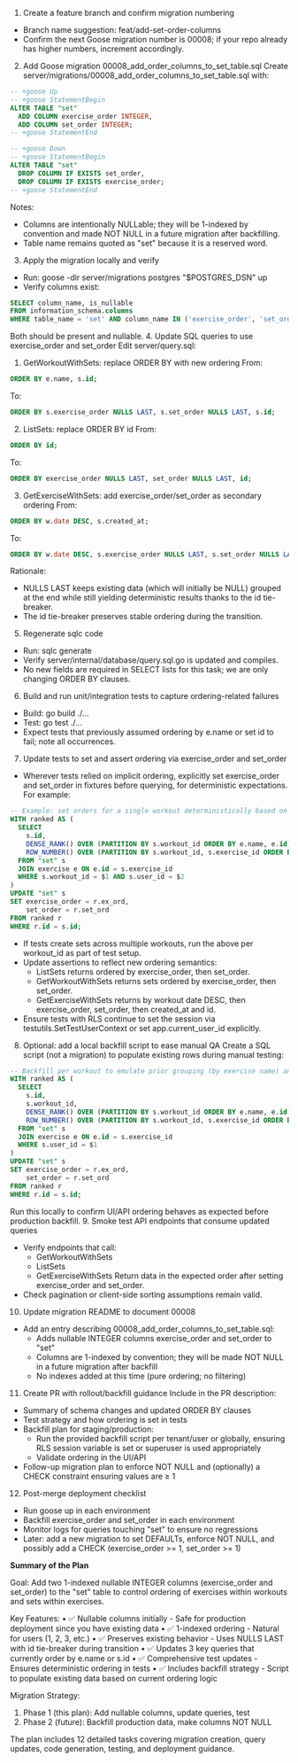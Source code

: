 1. Create a feature branch and confirm migration numbering
- Branch name suggestion: feat/add-set-order-columns
- Confirm the next Goose migration number is 00008; if your repo already has higher numbers, increment accordingly.
2. Add Goose migration 00008_add_order_columns_to_set_table.sql
Create server/migrations/00008_add_order_columns_to_set_table.sql with:
```sql
-- +goose Up
-- +goose StatementBegin
ALTER TABLE "set"
  ADD COLUMN exercise_order INTEGER,
  ADD COLUMN set_order INTEGER;
-- +goose StatementEnd

-- +goose Down
-- +goose StatementBegin
ALTER TABLE "set"
  DROP COLUMN IF EXISTS set_order,
  DROP COLUMN IF EXISTS exercise_order;
-- +goose StatementEnd
```
Notes:
- Columns are intentionally NULLable; they will be 1-indexed by convention and made NOT NULL in a future migration after backfilling.
- Table name remains quoted as "set" because it is a reserved word.
3. Apply the migration locally and verify
- Run: goose -dir server/migrations postgres "$POSTGRES_DSN" up
- Verify columns exist:
```sql
SELECT column_name, is_nullable
FROM information_schema.columns
WHERE table_name = 'set' AND column_name IN ('exercise_order', 'set_order');
```
Both should be present and nullable.
4. Update SQL queries to use exercise_order and set_order
Edit server/query.sql:
1) GetWorkoutWithSets: replace ORDER BY with new ordering
From:
```sql
ORDER BY e.name, s.id;
```
To:
```sql
ORDER BY s.exercise_order NULLS LAST, s.set_order NULLS LAST, s.id;
```
2) ListSets: replace ORDER BY id
From:
```sql
ORDER BY id;
```
To:
```sql
ORDER BY exercise_order NULLS LAST, set_order NULLS LAST, id;
```
3) GetExerciseWithSets: add exercise_order/set_order as secondary ordering
From:
```sql
ORDER BY w.date DESC, s.created_at;
```
To:
```sql
ORDER BY w.date DESC, s.exercise_order NULLS LAST, s.set_order NULLS LAST, s.created_at, s.id;
```
Rationale:
- NULLS LAST keeps existing data (which will initially be NULL) grouped at the end while still yielding deterministic results thanks to the id tie-breaker.
- The id tie-breaker preserves stable ordering during the transition.
5. Regenerate sqlc code
- Run: sqlc generate
- Verify server/internal/database/query.sql.go is updated and compiles.
- No new fields are required in SELECT lists for this task; we are only changing ORDER BY clauses.
6. Build and run unit/integration tests to capture ordering-related failures
- Build: go build ./...
- Test: go test ./...
- Expect tests that previously assumed ordering by e.name or set id to fail; note all occurrences.
7. Update tests to set and assert ordering via exercise_order and set_order
- Wherever tests relied on implicit ordering, explicitly set exercise_order and set_order in fixtures before querying, for deterministic expectations. For example:
```sql
-- Example: set orders for a single workout deterministically based on previous behavior
WITH ranked AS (
  SELECT
    s.id,
    DENSE_RANK() OVER (PARTITION BY s.workout_id ORDER BY e.name, e.id) AS ex_ord,
    ROW_NUMBER() OVER (PARTITION BY s.workout_id, s.exercise_id ORDER BY s.created_at, s.id) AS set_ord
  FROM "set" s
  JOIN exercise e ON e.id = s.exercise_id
  WHERE s.workout_id = $1 AND s.user_id = $2
)
UPDATE "set" s
SET exercise_order = r.ex_ord,
    set_order = r.set_ord
FROM ranked r
WHERE r.id = s.id;
```
- If tests create sets across multiple workouts, run the above per workout_id as part of test setup.
- Update assertions to reflect new ordering semantics:
  - ListSets returns ordered by exercise_order, then set_order.
  - GetWorkoutWithSets returns sets ordered by exercise_order, then set_order.
  - GetExerciseWithSets returns by workout date DESC, then exercise_order, set_order, then created_at and id.
- Ensure tests with RLS continue to set the session via testutils.SetTestUserContext or set app.current_user_id explicitly.
8. Optional: add a local backfill script to ease manual QA
Create a SQL script (not a migration) to populate existing rows during manual testing:
```sql
-- Backfill per workout to emulate prior grouping (by exercise name) and per-exercise set order (by created_at then id)
WITH ranked AS (
  SELECT
    s.id,
    s.workout_id,
    DENSE_RANK() OVER (PARTITION BY s.workout_id ORDER BY e.name, e.id) AS ex_ord,
    ROW_NUMBER() OVER (PARTITION BY s.workout_id, s.exercise_id ORDER BY s.created_at, s.id) AS set_ord
  FROM "set" s
  JOIN exercise e ON e.id = s.exercise_id
  WHERE s.user_id = $1
)
UPDATE "set" s
SET exercise_order = r.ex_ord,
    set_order = r.set_ord
FROM ranked r
WHERE r.id = s.id;
```
Run this locally to confirm UI/API ordering behaves as expected before production backfill.
9. Smoke test API endpoints that consume updated queries
- Verify endpoints that call:
  - GetWorkoutWithSets
  - ListSets
  - GetExerciseWithSets
Return data in the expected order after setting exercise_order and set_order.
- Check pagination or client-side sorting assumptions remain valid.
10. Update migration README to document 00008
- Add an entry describing 00008_add_order_columns_to_set_table.sql:
  - Adds nullable INTEGER columns exercise_order and set_order to "set"
  - Columns are 1-indexed by convention; they will be made NOT NULL in a future migration after backfill
  - No indexes added at this time (pure ordering; no filtering)
11. Create PR with rollout/backfill guidance
Include in the PR description:
- Summary of schema changes and updated ORDER BY clauses
- Test strategy and how ordering is set in tests
- Backfill plan for staging/production:
  - Run the provided backfill script per tenant/user or globally, ensuring RLS session variable is set or superuser is used appropriately
  - Validate ordering in the UI/API
- Follow-up migration plan to enforce NOT NULL and (optionally) a CHECK constraint ensuring values are ≥ 1
12. Post-merge deployment checklist
- Run goose up in each environment
- Backfill exercise_order and set_order in each environment
- Monitor logs for queries touching "set" to ensure no regressions
- Later: add a new migration to set DEFAULTs, enforce NOT NULL, and possibly add a CHECK (exercise_order &gt;= 1, set_order &gt;= 1)

**Summary of the Plan**

Goal: Add two 1-indexed nullable INTEGER columns (exercise_order and set_order) to the "set" table to control ordering of exercises within workouts and sets within exercises.

Key Features:
•  ✅ Nullable columns initially - Safe for production deployment since you have existing data
•  ✅ 1-indexed ordering - Natural for users (1, 2, 3, etc.)
•  ✅ Preserves existing behavior - Uses NULLS LAST with id tie-breaker during transition
•  ✅ Updates 3 key queries that currently order by e.name or s.id
•  ✅ Comprehensive test updates - Ensures deterministic ordering in tests
•  ✅ Includes backfill strategy - Script to populate existing data based on current ordering logic

Migration Strategy:
1. Phase 1 (this plan): Add nullable columns, update queries, test
2. Phase 2 (future): Backfill production data, make columns NOT NULL

The plan includes 12 detailed tasks covering migration creation, query updates, code generation, testing, and deployment guidance.
